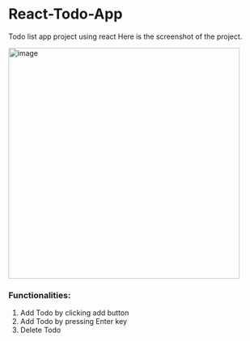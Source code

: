 # React-Todo-App
Todo list app project using react 
Here is the screenshot of the project.

<img width="457" alt="image" src="![Screenshot 2025-05-30 101353](https://github.com/user-attachments/assets/b233e72a-3329-422d-88e5-a18256e057de)
">

<h3>Functionalities:</h3>
<ol>
  <li> Add Todo by clicking add button</li>
  <li> Add Todo by pressing Enter key</li>
  <li> Delete Todo</li>
 </ol> 
